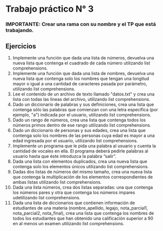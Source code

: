 # Trabajo práctico N° 3

### IMPORTANTE: Crear una rama con su nombre y el TP que está trabajando.

## Ejercicios

1. Implemente una función que dada una lista de números, devuelva una nueva lista que contenga el cuadrado de cada número utilizando list comprehensions.
2. Implemente una función que dada una lista de nombres, devuelva una nueva lista que contenga solo los nombres que tengan una longitud mayor o igual a una cantidad de caracteres pasada por parámetro, utilizando list comprehensions.
3. Lee el contenido de un archivo de texto llamado "datos.txt" y crea una lista con todas las líneas del archivo, utilizando list comprehensions.
4. Dado un diccionario de palabras y sus definiciones, crea una lista que contenga sólo las palabras que comienzan con una letra específica (por ejemplo, "a") indicada por el usuario, utilizando list comprehensions.
5. Dado un rango de números, crea una lista que contenga todos los números primos dentro de ese rango utilizando list comprehensions.
6. Dado un diccionario de personas y sus edades, crea una lista que contenga solo los nombres de las personas cuya edad es mayor a una edad ingresada por el usuario, utilizando list comprehensions.
7. Implemente un programa que le pida una palabra al usuario y cuenta la cantidad de vocales en ella. El programa deberá pedirle palabras al usuario hasta que éste introduzca la palabra “salir”.
8. Dada una lista con elementos duplicados, crea una nueva lista que contenga solo los elementos únicos utilizando list comprehensions.
9. Dadas dos listas de números del mismo tamaño, crea una nueva lista que contenga la multiplicación de los elementos correspondientes de ambas listas utilizando list comprehensions.
10. Dada una lista  números, crea dos listas separadas: una que contenga los números pares y otra que contenga los números impares udetilizando list comprehensions.
11. Dada una lista de diccionarios que contienen información de estudiantes de una materia (nombre_apellido, legajo, nota_parcial1, nota_parcial2, nota_final), crea una lista que contenga los nombres de todos los estudiantes que han obtenido una calificación superior a 90 en al menos un examen utilizando list comprehensions.
